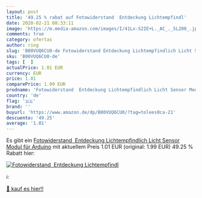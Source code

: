 ```yaml
---
layout: post
title: '49.25 % rabat auf Fotowiderstand  Entdeckung Lichtempfindl'
date: 2020-02-21 08:33:11
image: 'https://m.media-amazon.com/images/I/41Lx-S2IE+L._AC_._SL200_.jpg'
comments: true
category: ofertas
author: ring
slug: 'B00VUQ6CU0-de Fotowiderstand Entdeckung Lichtempfindlich Licht Sensor...'
sku: 'B00VUQ6CU0-de'
tags: [  ]
actualPrice: 1.01 EUR
currency: EUR
price: 1.01
comparePrice: 1.99 EUR
prodname: 'Fotowiderstand  Entdeckung Lichtempfindlich Licht Sensor Modul für Arduino'
country: 'de'
flag: '🇩🇪'
brand: ''
buyurl: 'https://www.amazon.de/dp/B00VUQ6CU0/?tag=tolees0ca-21'
descuento: '49.25'
average: '1.01'
---
```


Es gibt ein [Fotowiderstand  Entdeckung Lichtempfindlich Licht Sensor Modul für Arduino](https://www.amazon.de/dp/B00VUQ6CU0/?tag=tolees0ca-21) mit aktuellem Preis 1.01 EUR (original: 1.99 EUR) 49.25 % Rabatt hier:

[![Fotowiderstand  Entdeckung Lichtempfindl](https://m.media-amazon.com/images/I/41Lx-S2IE+L._AC_._SL200_.jpg)](https://www.amazon.de/dp/B00VUQ6CU0/?tag=tolees0ca-21)

ℹ️:


[🛒 kauf es hier!!](https://www.amazon.de/dp/B00VUQ6CU0/?tag=tolees0ca-21)
